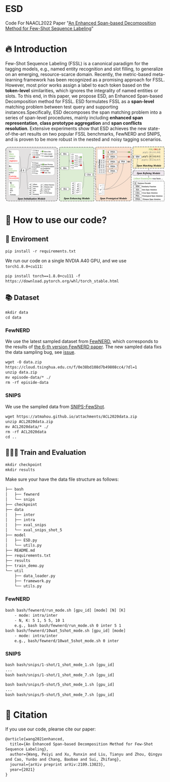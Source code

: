 # ESD
Code For NAACL2022 Paper "[An Enhanced Span-based Decomposition Method for Few-Shot Sequence Labeling](https://arxiv.org/abs/2109.13023)"


# 🔥 Introduction
Few-Shot Sequence Labeling (FSSL) is a canonical paradigm for the tagging models, e.g., named entity recognition and slot filling, to generalize on an emerging, resource-scarce domain. Recently, the metric-based meta-learning framework has been recognized as a promising approach for FSSL. However, most prior works assign a label to each token based on the **token-level** similarities, which ignores the integrality of named entities or slots. To this end, in this paper, we propose ESD, an Enhanced Span-based Decomposition method for FSSL. ESD formulates FSSL as a **span-level** matching problem between test query and supporting instances.Specifically, ESD decomposes the span matching problem into a series of span-level procedures, mainly including **enhanced span representation**, **class prototype aggregation** and **span conflicts resolution**. Extensive experiments show that ESD achieves the new state-of-the-art results on two popular FSSL benchmarks, FewNERD and SNIPS, and is proven to be more robust in the nested and noisy tagging scenarios. 

![overview](./fig/overview.png)



# 🚀 How to use our code?
## 💾 Enviroment
```
pip install -r requirements.txt
```
We run our code on a single NVDIA A40 GPU, and we use `torch1.8.0+cu111`:
```
pip install torch==1.8.0+cu111 -f https://download.pytorch.org/whl/torch_stable.html
```

## 📚 Dataset
```
mkdir data
cd data
```
### FewNERD
We use the latest sampled dataset from [FewNERD](https://cloud.tsinghua.edu.cn/f/0e38bd108d7b49808cc4/?dl=1), which corresponds to the results of [the 6-th version FewNERD paper](https://arxiv.org/pdf/2105.07464v6.pdf).
The new sampled data fixs the data sampling bug, see [issue](https://github.com/thunlp/Few-NERD/issues/15).

```
wget -O data.zip https://cloud.tsinghua.edu.cn/f/0e38bd108d7b49808cc4/?dl=1
unzip data.zip
mv episode-data/* ./
rm -rf episide-data
```

### SNIPS
We use the sampled data from [SNIPS-FewShot](https://atmahou.github.io/attachments/ACL2020data.zip).

```
wget https://atmahou.github.io/attachments/ACL2020data.zip
unzip ACL2020data.zip
mv ACL2020data/* ./
rm -rf ACL2020data
cd ..
```


## 🏋🏻‍♂️ Train and Evaluation
```
mkdir checkpoint
mkdir results
```

Make sure your have the data file structure as follows:
```
├── bash
│   ├── fewnerd
│   └── snips
├── checkpoint
├── data
│   ├── inter
│   ├── intra
│   ├── xval_snips
│   └── xval_snips_shot_5
├── model
│   ├── ESD.py
│   └── utils.py
├── README.md
├── requirements.txt
├── results
├── train_demo.py
└── util
    ├── data_loader.py
    ├── framework.py
    └── utils.py
```


### FewNERD
```
bash bash/fewnerd/run_mode.sh [gpu_id] [mode] [N] [K]
    - mode: intra/inter
    - N, K: 5 1, 5 5, 10 1
    e.g., bash bash/fewnerd/run_mode.sh 0 inter 5 1
bash bash/fewnerd/10wat_5shot_mode.sh [gpu_id] [mode]
    - mode: intra/inter
    e.g., bash/fewnerd/10wat_5shot_mode.sh 0 inter
```
### SNIPS
```
bash bash/snips/1-shot/1_shot_mode_1.sh [gpu_id]
...
bash bash/snips/1-shot/1_shot_mode_7.sh [gpu_id]
```
```
bash bash/snips/5-shot/5_shot_mode_1.sh [gpu_id]
...
bash bash/snips/5-shot/5_shot_mode_7.sh [gpu_id]
```


# 🌝 Citation
If you use our code, plearse cite our paper:
```
@article{wang2021enhanced,
  title={An Enhanced Span-based Decomposition Method for Few-Shot Sequence Labeling},
  author={Wang, Peiyi and Xu, Runxin and Liu, Tianyu and Zhou, Qingyu and Cao, Yunbo and Chang, Baobao and Sui, Zhifang},
  journal={arXiv preprint arXiv:2109.13023},
  year={2021}
}
```
